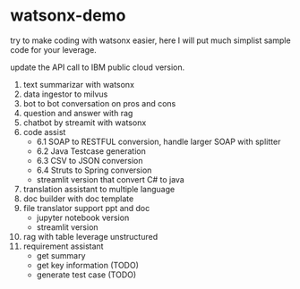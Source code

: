 # watsonx-demo

try to make coding with watsonx easier, here I will put much simplist sample code for your leverage.

update the API call to IBM public cloud version.

1. text summarizar with watsonx
2. data ingestor to milvus
3. bot to bot conversation on pros and cons
4. question and answer with rag
5. chatbot by streamit with watsonx
6. code assist
    - 6.1 SOAP to RESTFUL conversion, handle larger SOAP with splitter
    - 6.2 Java Testcase generation
    - 6.3 CSV to JSON conversion
    - 6.4 Struts to Spring conversion
    - streamlit version that convert C# to java
7. translation assistant to multiple language
8. doc builder with doc template
9. file translator support ppt and doc
    - jupyter notebook version
    - streamlit version
10. rag with table leverage unstructured
11. requirement assistant
    - get summary
    - get key information (TODO)
    - generate test case (TODO)